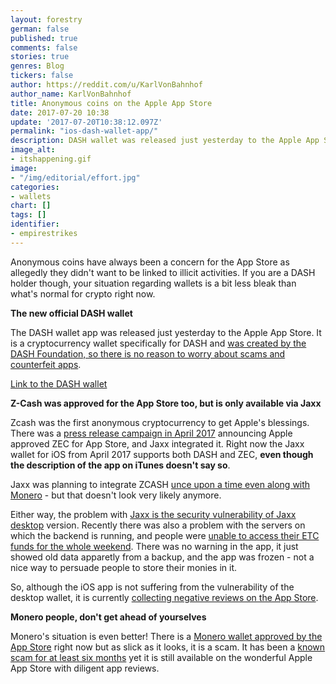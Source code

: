 ```yaml
---
layout: forestry
german: false
published: true
comments: false
stories: true
genres: Blog
tickers: false
author: https://reddit.com/u/KarlVonBahnhof
author_name: KarlVonBahnhof
title: Anonymous coins on the Apple App Store
date: 2017-07-20 10:38
update: '2017-07-20T10:38:12.097Z'
permalink: "ios-dash-wallet-app/"
description: DASH wallet was released just yesterday to the Apple App Store.
image_alt:
- itshappening.gif
image:
- "/img/editorial/effort.jpg"
categories:
- wallets
chart: []
tags: []
identifier:
- empirestrikes
---
```

Anonymous coins have always been a concern for the App Store as allegedly they didn't want to be linked to illicit activities. If you are a DASH holder though, your situation regarding wallets is a bit less bleak than what's normal for crypto right now.

**The new official DASH wallet**

The DASH wallet app was released just yesterday to the Apple App Store. It is a cryptocurrency wallet specifically for DASH and [was created by the DASH Foundation, so there is no reason to worry about scams and counterfeit apps](https://bankinnovation.net/2017/07/after-long-wait-apple-oks-dash-wallet-for-ios-app-store/).

[Link to the DASH wallet](https://itunes.apple.com/us/app/dash-wallet/id1206647026?ls=1&mt=8)

**Z-Cash was approved for the App Store too, but is only available via Jaxx**

Zcash was the first anonymous cryptocurrency to get Apple's blessings. There was a [press release campaign in April 2017](https://forum.z.cash/t/zcash-and-jaxx-announce-zec-approved-and-live-on-ios-appstore/15227) announcing Apple approved ZEC for App Store, and Jaxx integrated it. Right now the Jaxx wallet for iOS from April 2017 supports both DASH and ZEC, **even though the description of the app on iTunes doesn't say so**.

Jaxx was planning to integrate ZCASH&nbsp;<a href="https://twitter.com/jaxx_io/status/785833459772162048">unce upon a time even along with Monero</a> - but that doesn't look very likely anymore.&nbsp;

Either way, the problem with <a href="https://www.altcointrading.net/jaxx-vulnerability">Jaxx is the security vulnerability of Jaxx desktop</a> version. Recently there was also a problem with the servers on which the backend is running, and people were <a href="https://twitter.com/jaxx_io/status/883849413294256128">unable to access their ETC funds for the whole weekend</a>. There was no warning in the app, it just showed old data apparetly from a backup, and the app was frozen - not a nice way to persuade people to store their monies in it.&nbsp;

So, although the iOS app is not suffering from the vulnerability of the desktop wallet, it is currently <a href="https://itunes.apple.com/us/app/jaxx-blockchain-wallet/id1084514516?mt=8">collecting negative reviews on the App Store</a>.

**Monero people, don't get ahead of yourselves**

Monero's situation is even better! There is a [Monero wallet approved by the App Store](https://itunes.apple.com/us/app/monero-wallet-by-freewallet/id1126426159?mt=8) right now but as slick as it looks, it is a scam. It has been a [known scam for at least six months](https://www.reddit.com/r/Monero/comments/5lrnw8/anyone_use_the_monero_app_on_the_apple_app_store/) yet it is still available on the wonderful Apple App Store with diligent app reviews.
